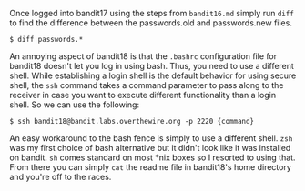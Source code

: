 Once logged into bandit17 using the steps from `bandit16.md` simply run `diff` to find the difference between the passwords.old and passwords.new files.

```
$ diff passwords.*
```

An annoying aspect of bandit18 is that the `.bashrc` configuration file for bandit18 doesn't let you log in using bash. Thus, you need to use a different shell. While establishing a login shell is the default behavior for using secure shell, the `ssh` command takes a command parameter to pass along to the receiver in case you want to execute different functionality than a login shell. So we can use the following:

```
$ ssh bandit18@bandit.labs.overthewire.org -p 2220 {command}
```

An easy workaround to the bash fence is simply to use a different shell. `zsh` was my first choice of bash alternative but it didn't look like it was installed on bandit. `sh` comes standard on most \*nix boxes so I resorted to using that. From there you can simply `cat` the readme file in bandit18's home directory and you're off to the races. 

